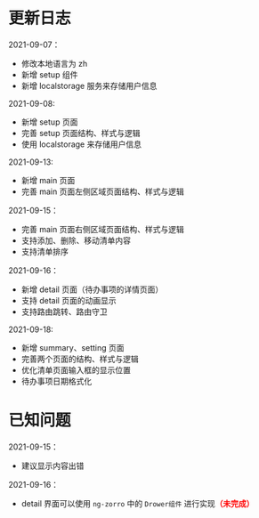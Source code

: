 # 更新日志

2021-09-07：
- 修改本地语言为 zh
- 新增 setup 组件
- 新增 localstorage 服务来存储用户信息

2021-09-08:
- 新增 setup 页面
- 完善 setup 页面结构、样式与逻辑
- 使用 localstorage 来存储用户信息

2021-09-13:
- 新增 main 页面
- 完善 main 页面左侧区域页面结构、样式与逻辑

2021-09-15：
- 完善 main 页面右侧区域页面结构、样式与逻辑
- 支持添加、删除、移动清单内容
- 支持清单排序

2021-09-16：
- 新增 detail 页面（待办事项的详情页面）
- 支持 detail 页面的动画显示
- 支持路由跳转、路由守卫

2021-09-18:
- 新增 summary、setting 页面
- 完善两个页面的结构、样式与逻辑
- 优化清单页面输入框的显示位置
- 待办事项日期格式化

# 已知问题

2021-09-15：
- 建议显示内容出错

2021-09-16：
- detail 界面可以使用 `ng-zorro` 中的 `Drower组件` 进行实现<strong style="color:red;">（未完成）</strong>
